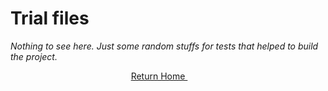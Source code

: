 # Trial files
*Nothing to see here. Just some random stuffs for tests that helped to build the project.*

<p align="center">
    <a href="https://github.com/ReinhartC/Parallel-RSA-on-Raspberry-Pi/tree/master">
        Return Home
    </a>  
</p>